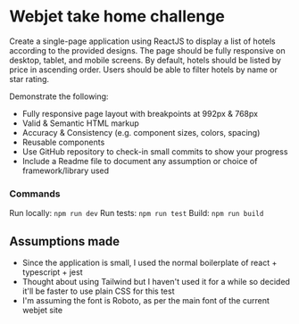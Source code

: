 # Webjet take home challenge
Create a single-page application using ReactJS to display a list of hotels according to the provided designs. 
The page should be fully responsive on desktop, tablet, and mobile screens. 
By default, hotels should be listed by price in ascending order. 
Users should be able to filter hotels by name or star rating.

Demonstrate the following:
- Fully responsive page layout with breakpoints at 992px & 768px	  
- Valid & Semantic HTML markup
- Accuracy & Consistency (e.g. component sizes, colors, spacing)
- Reusable components
- Use GitHub repository to check-in small commits to show your progress
- Include a Readme file to document any assumption or choice of framework/library used

### Commands
Run locally: ```npm run dev```
Run tests: ```npm run test```
Build: ```npm run build```

## Assumptions made
- Since the application is small, I used the normal boilerplate of react + typescript + jest 
- Thought about using Tailwind but I haven't used it for a while so decided it'll be faster to use plain CSS for this test
- I'm assuming the font is Roboto, as per the main font of the current webjet site